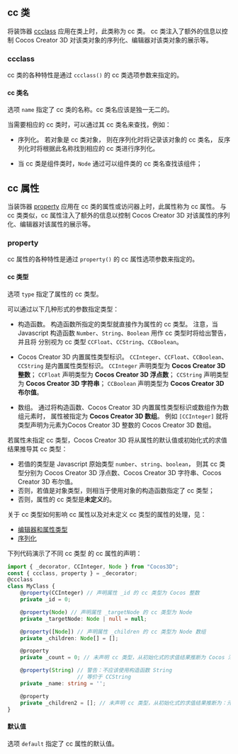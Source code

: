 
## cc 类

将装饰器 [ccclass]() 应用在类上时，此类称为 cc 类。
cc 类注入了额外的信息以控制 Cocos Creator 3D 对该类对象的序列化、编辑器对该类对象的展示等。

### ccclass

cc 类的各种特性是通过 `ccclass()` 的 cc 类选项参数来指定的。

#### cc 类名

选项 `name` 指定了 cc 类的名称。cc 类名应该是独一无二的。

当需要相应的 cc 类时，可以通过其 cc 类名来查找，例如：

- 序列化。
若对象是 cc 类对象，
则在序列化时将记录该对象的 cc 类名，
反序列化时将根据此名称找到相应的 cc 类进行序列化。

- 当 cc 类是组件类时，`Node` 通过可以组件类的 cc 类名查找该组件；

## cc 属性

当装饰器 [property]() 应用在 cc 类的属性或访问器上时，此属性称为 cc 属性。
与 cc 类类似，cc 属性注入了额外的信息以控制 Cocos Creator 3D 对该属性的序列化、编辑器对该属性的展示等。

### property

cc 属性的各种特性是通过 `property()` 的 cc 属性选项参数来指定的。

#### cc 类型

选项 `type` 指定了属性的 cc 类型。

可以通过以下几种形式的参数指定类型：

- 构造函数。
构造函数所指定的类型就直接作为属性的 cc 类型。
注意，当 Javascript 构造函数 `Number`、`String`、`Boolean`
用作 cc 类型时将给出警告，并且将
分别视为 cc 类型 `CCFloat`、`CCString`、`CCBoolean`。

- Cocos Creator 3D 内置属性类型标识。
`CCInteger`、`CCFloat`、`CCBoolean`、`CCString` 是内置属性类型标识。
`CCInteger` 声明类型为 **Cocos Creator 3D 整数**；
`CCFloat` 声明类型为 **Cocos Creator 3D 浮点数**；
`CCString` 声明类型为 **Cocos Creator 3D 字符串**；
`CCBoolean` 声明类型为 **Cocos Creator 3D 布尔值**。

- 数组。
通过将构造函数、Cocos Creator 3D 内置属性类型标识或数组作为数组元素时，
属性被指定为 **Cocos Creator 3D 数组**。
例如 `[CCInteger]` 就将类型声明为元素为Cocos Creator 3D 整数的 Cocos Creator 3D 数组。

若属性未指定 cc 类型，Cocos Creator 3D 将从属性的默认值或初始化式的求值结果推导其 cc 类型：
- 若值的类型是 Javascript 原始类型 `number`、`string`、`boolean`，
则其 cc 类型分别为 Cocos Creator 3D 浮点数、Cocos Creator 3D 字符串、Cocos Creator 3D 布尔值。
- 否则，若值是对象类型，则相当于使用对象的构造函数指定了 cc 类型；
- 否则，属性的 cc 类型是**未定义**的。

关于 cc 类型如何影响 cc 属性以及对未定义 cc 类型的属性的处理，见：
- [编辑器和属性类型]()
- [序列化]()

下列代码演示了不同 cc 类型 的 cc 属性的声明：

```ts
import { _decorator, CCInteger, Node } from "Cocos3D";
const { ccclass, property } = _decorator;
@ccclass
class MyClass {
    @property(CCInteger) // 声明属性 _id 的 cc 类型为 Cocos 整数
    private _id = 0;

    @property(Node) // 声明属性 _targetNode 的 cc 类型为 Node
    private _targetNode: Node | null = null;

    @property([Node]) // 声明属性 _children 的 cc 类型为 Node 数组
    private _children: Node[] = [];

    @property
    private _count = 0; // 未声明 cc 类型，从初始化式的求值结果推断为 Cocos 浮点数

    @property(String) // 警告：不应该使用构造函数 String
                      // 等价于 CCString
    private _name: string = '';

    @property
    private _children2 = []; // 未声明 cc 类型，从初始化式的求值结果推断为：元素为未定义的 Cocos 数组
}
```

#### 默认值

选项 `default` 指定了 cc 属性的默认值。
